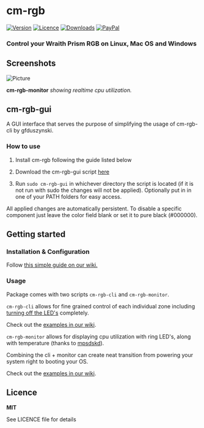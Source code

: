 # cm-rgb
[![Version](https://img.shields.io/pypi/v/cm-rgb?style=for-the-badge)](https://pypi.org/project/cm-rgb/)
[![Licence](https://img.shields.io/github/license/gfduszynski/cm-rgb?color=blue&style=for-the-badge)](https://github.com/gfduszynski/cm-rgb/)
[![Downloads](https://img.shields.io/pypi/dm/cm-rgb?&style=for-the-badge)](https://github.com/gfduszynski/cm-rgb/)
[![PayPal](https://img.shields.io/badge/PayPal-3$-1abc9c.svg?style=for-the-badge)](https://www.paypal.me/gfduszynski/3USD)


### Control your Wraith Prism RGB on Linux, Mac OS and Windows

## Screenshots
![Picture](https://github.com/groovykiwi/cm-rgb-gui/raw/master/gui-ss.png)

**cm-rgb-monitor** _showing realtime cpu utilization._

## cm-rgb-gui
A GUI interface that serves the purpose of simplifying the usage of cm-rgb-cli by gfduszynski.

### How to use
1. Install cm-rgb following the guide listed below

2. Download the cm-rgb-gui script [here](https://github.com/groovykiwi/cm-rgb/raw/master/cm-rgb-gui)

3. Run ```sudo cm-rgb-gui``` in whichever directory the script is located (if it is not run with sudo the changes will not be applied). Optionally put in in one of your PATH folders for easy access.

All applied changes are automatically persistent.
To disable a specific component just leave the color field blank or set it to pure black (#000000).

## Getting started
### Installation & Configuration

Follow [this simple guide on our wiki.](https://github.com/gfduszynski/cm-rgb/wiki/1.-Installation-&-Configuration)

### Usage

Package comes with two scripts ``cm-rgb-cli`` and ``cm-rgb-monitor``.  

``cm-rgb-cli`` allows for fine grained control of each individual zone including [turning off the LED's](https://github.com/gfduszynski/cm-rgb/wiki/2.-CLI-usage#3-turning-all-zones-off) completely.

Check out the [examples in our wiki](https://github.com/gfduszynski/cm-rgb/wiki/2.-CLI-usage).

``cm-rgb-monitor`` allows for displaying cpu utilization with ring LED's, along with temperature (thanks to [mpsdskd](https://github.com/mpsdskd)).

Combining the cli + monitor can create neat transition from powering your system right to booting your OS.

Check out the [examples in our wiki](https://github.com/gfduszynski/cm-rgb/wiki/3.-Monitor-usage).

## Licence

**MIT** 

See LICENCE file for details
